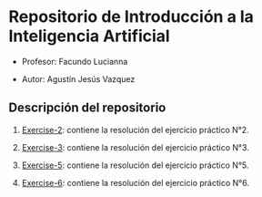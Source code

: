 # Repositorio de Introducción a la Inteligencia Artificial

- Profesor: Facundo Lucianna

- Autor: Agustín Jesús Vazquez

## Descripción del repositorio

1. [Exercise-2](https://github.com/vazquez-agustin/IIA_Workspace_Vazquez/tree/main/Exercise-2): contiene la resolución del ejercicio práctico N°2.

2. [Exercise-3](https://github.com/vazquez-agustin/IIA_Workspace_Vazquez/tree/main/Exercise-3): contiene la resolución del ejercicio práctico N°3.

3. [Exercise-5](https://github.com/vazquez-agustin/IIA_Workspace_Vazquez/tree/main/Exercise-5): contiene la resolución del ejercicio práctico N°5.

4. [Exercise-6](https://github.com/vazquez-agustin/IIA_Workspace_Vazquez/tree/main/Exercise-6): contiene la resolución del ejercicio práctico N°6.
